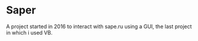# Saper
A project started in 2016 to interact with sape.ru using a GUI, the last project in which i used VB.
